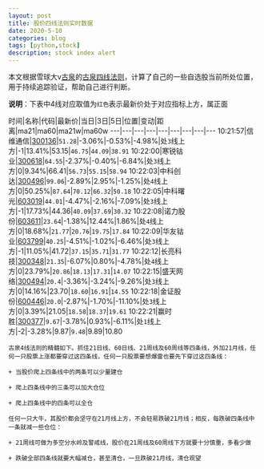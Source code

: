 ```yaml
---
layout: post
title: 股价四线法则实时数据
date: 2020-5-10
categories: blog
tags: [python,stock]
description: stock index alert
---
```



本文根据雪球大v[古泉](https://xueqiu.com/u/7148646888)的[古泉四线法则](https://xueqiu.com/7148646888/130498192)，计算了自己的一些自选股当前所处位置，用于持续追踪验证，帮助自己进行判断。

**说明**：下表中4线对应取值为`红色`表示最新价处于对应指标上方，属正面

时间|名称|代码|最新价|当日|3日|5日|位置|变动|距离|ma21|ma60|ma21w|ma60w
---|---|---|---|---|---|---|---|---
10:21:57|信维通信|[300136](https://xueqiu.com/S/SZ300136)|`51.28`|-3.06%|-0.53%|-4.98%|处`3`线上方|-1|13.41%|53.15|`46.75`|`44.09`|`38.91`
10:22:00|寒锐钴业|[300618](https://xueqiu.com/S/SZ300618)|`64.55`|-2.37%|-0.40%|-6.84%|处`3`线上方|0|9.34%|66.41|`56.73`|`55.15`|`58.94`
10:22:03|中科创达|[300496](https://xueqiu.com/S/SZ300496)|`99.06`|-2.89%|2.95%|-1.25%|处`4`线上方|0|50.25%|`87.64`|`70.12`|`66.32`|`50.18`
10:22:05|中科曙光|[603019](https://xueqiu.com/S/SH603019)|`44.01`|-4.47%|-2.16%|-7.09%|处`3`线上方|-1|17.73%|44.36|`40.09`|`37.69`|`30.32`
10:22:08|诺力股份|[603611](https://xueqiu.com/S/SH603611)|`23.64`|-1.38%|12.44%|1.86%|处`4`线上方|0|18.68%|`21.77`|`20.76`|`19.75`|`17.84`
10:22:09|华友钴业|[603799](https://xueqiu.com/S/SH603799)|`40.25`|-4.51%|-1.02%|-6.46%|处`3`线上方|-1|11.05%|41.72|`37.15`|`35.71`|`31.77`
10:22:12|长亮科技|[300348](https://xueqiu.com/S/SZ300348)|`21.35`|-6.07%|0.80%|-4.78%|处`4`线上方|0|23.79%|`20.86`|`18.13`|`17.31`|`14.07`
10:22:15|盛天网络|[300494](https://xueqiu.com/S/SZ300494)|`20.4`|-3.36%|-3.24%|-9.26%|处`3`线上方|0|14.16%|23.70|`18.60`|`16.91`|`14.55`
10:22:18|金证股份|[600446](https://xueqiu.com/S/SH600446)|`20.0`|-2.87%|-1.70%|-11.10%|处`3`线上方|0|3.39%|21.05|`18.58`|`18.37`|`19.61`
10:22:21|赢时胜|[300377](https://xueqiu.com/S/SZ300377)|`9.67`|-3.78%|0.93%|-6.11%|处`1`线上方|-2|-3.28%|9.87|`9.48`|9.89|10.80

```
古泉4线法则的精髓如下。抓住21日线、60日线、21周线及60周线等四条线，外加21月线，任何一只股票上涨都要穿过这四条线，任何一只股票要想爆雷也要先下穿过这四条线：

+ 当股价爬上四条线中的两条可以少量建仓

+ 爬上四条线中的三条可以加大仓位

+ 爬上四条线中的四条可以全仓

任何一只大牛，其股价都会坚守在21月线上方，不会轻易跌破21月线；相反，每跌破四条线中一条就减一些仓位：

+ 21周线可做为多空分水岭及警戒线，股价在21周线及60周线下方就要十分慎重，多看少做

+ 跌破全部四条线就要大幅减仓，甚至清仓，一旦跌破21月线，清仓观望
```
